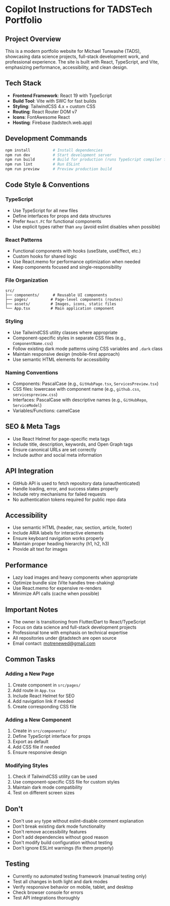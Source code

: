 # Copilot Instructions for TADSTech Portfolio

## Project Overview

This is a modern portfolio website for Michael Tunwashe (TADS), showcasing data science projects, full-stack development work, and professional experience. The site is built with React, TypeScript, and Vite, emphasizing performance, accessibility, and clean design.

## Tech Stack

- **Frontend Framework**: React 19 with TypeScript
- **Build Tool**: Vite with SWC for fast builds
- **Styling**: TailwindCSS 4.x + custom CSS
- **Routing**: React Router DOM v7
- **Icons**: FontAwesome React
- **Hosting**: Firebase (tadstech.web.app)

## Development Commands

```bash
npm install          # Install dependencies
npm run dev          # Start development server
npm run build        # Build for production (runs TypeScript compiler first)
npm run lint         # Run ESLint
npm run preview      # Preview production build
```

## Code Style & Conventions

### TypeScript
- Use TypeScript for all new files
- Define interfaces for props and data structures
- Prefer `React.FC` for functional components
- Use explicit types rather than `any` (avoid eslint disables when possible)

### React Patterns
- Functional components with hooks (useState, useEffect, etc.)
- Custom hooks for shared logic
- Use React.memo for performance optimization when needed
- Keep components focused and single-responsibility

### File Organization
```
src/
├── components/      # Reusable UI components
├── pages/          # Page-level components (routes)
├── assets/         # Images, icons, static files
└── App.tsx         # Main application component
```

### Styling
- Use TailwindCSS utility classes where appropriate
- Component-specific styles in separate CSS files (e.g., `ComponentName.css`)
- Follow existing dark mode patterns using CSS variables and `.dark` class
- Maintain responsive design (mobile-first approach)
- Use semantic HTML elements for accessibility

### Naming Conventions
- Components: PascalCase (e.g., `GitHubPage.tsx`, `ServicesPreview.tsx`)
- CSS files: lowercase with component name (e.g., `github.css`, `servicespreview.css`)
- Interfaces: PascalCase with descriptive names (e.g., `GitHubRepo`, `ServiceModel`)
- Variables/Functions: camelCase

## SEO & Meta Tags
- Use React Helmet for page-specific meta tags
- Include title, description, keywords, and Open Graph tags
- Ensure canonical URLs are set correctly
- Include author and social meta information

## API Integration
- GitHub API is used to fetch repository data (unauthenticated)
- Handle loading, error, and success states properly
- Include retry mechanisms for failed requests
- No authentication tokens required for public repo data

## Accessibility
- Use semantic HTML (header, nav, section, article, footer)
- Include ARIA labels for interactive elements
- Ensure keyboard navigation works properly
- Maintain proper heading hierarchy (h1, h2, h3)
- Provide alt text for images

## Performance
- Lazy load images and heavy components when appropriate
- Optimize bundle size (Vite handles tree-shaking)
- Use React.memo for expensive re-renders
- Minimize API calls (cache when possible)

## Important Notes
- The owner is transitioning from Flutter/Dart to React/TypeScript
- Focus on data science and full-stack development projects
- Professional tone with emphasis on technical expertise
- All repositories under @tadstech are open source
- Email contact: motrenewed@gmail.com

## Common Tasks

### Adding a New Page
1. Create component in `src/pages/`
2. Add route in `App.tsx` 
3. Include React Helmet for SEO
4. Add navigation link if needed
5. Create corresponding CSS file

### Adding a New Component
1. Create in `src/components/`
2. Define TypeScript interface for props
3. Export as default
4. Add CSS file if needed
5. Ensure responsive design

### Modifying Styles
1. Check if TailwindCSS utility can be used
2. Use component-specific CSS file for custom styles
3. Maintain dark mode compatibility
4. Test on different screen sizes

## Don't
- Don't use `any` type without eslint-disable comment explanation
- Don't break existing dark mode functionality
- Don't remove accessibility features
- Don't add dependencies without good reason
- Don't modify build configuration without testing
- Don't ignore ESLint warnings (fix them properly)

## Testing
- Currently no automated testing framework (manual testing only)
- Test all changes in both light and dark modes
- Verify responsive behavior on mobile, tablet, and desktop
- Check browser console for errors
- Test API integrations thoroughly
